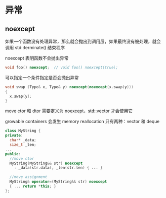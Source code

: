 # 异常

## noexcept

如果一个函数没有处理异常，那么就会抛出到调用层，如果最终没有被处理，就会调用 std::terminate() 结束程序

noexcept 表明函数不会抛出异常
```C++
void foo() noexcept;  // void foo() noexcept(true);
```

可以指定一个条件指定是否会抛出异常
```C++
void swap (Type& x, Type& y) noexcept(noexcept(x.swap(y)))
{
  x.swap(y);
}
```

move ctor 和 dtor 需要定义为 noexcept，std::vector 才会使用它

growable containers 会发生 memory reallocation 只有两种：vector 和 deque
```C++
class MyString {
private:
  char* _data;
  size_t _len;
...
public:
  //move ctor
  MyString(MyString&& str) noexcept
    : _data(str.data), _len(str.len) { ... }
  
  //move assignment
  MyString& operator=(MyString&& str) noexcept
  { ... return *this; }
};
```
